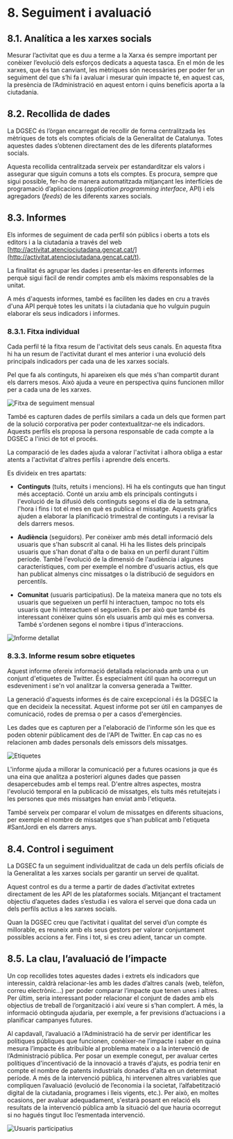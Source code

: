 # 8. Seguiment i avaluació

## 8.1. Analítica a les xarxes socials

Mesurar l’activitat que es duu a terme a la Xarxa és sempre important per conèixer l’evolució dels esforços dedicats a aquesta tasca. En el món de les xarxes, que és tan canviant, les mètriques són necessàries per poder fer un seguiment del que s’hi fa i avaluar i mesurar quin impacte té, en aquest cas, la presència de l’Administració en aquest entorn i quins beneficis aporta a la ciutadania.

## 8.2. Recollida de dades

La  DGSEC és l’òrgan encarregat de recollir de forma centralitzada les mètriques de tots els comptes oficials de la Generalitat de Catalunya. Totes aquestes dades s’obtenen directament des de les diferents plataformes socials.

Aquesta recollida centralitzada serveix per estandarditzar els valors i assegurar que siguin comuns a tots els comptes. Es procura, sempre que sigui possible, fer-ho de manera automatitzada mitjançant les interfícies de programació d’aplicacions (*application programming interface*, API) i els agregadors (*feeds*) de les diferents xarxes socials.

## 8.3. Informes

Els informes de seguiment de cada perfil són públics i oberts a tots els editors i a la ciutadania a través del web [http://activitat.atenciociutadana.gencat.cat/](http://activitat.atenciociutadana.gencat.cat/t).

La finalitat és agrupar les dades i presentar-les en diferents informes perquè sigui fàcil de rendir comptes amb els màxims responsables de la unitat.

A més d'aquests informes, també es faciliten les dades en cru a través d'una API perquè totes les unitats i la ciutadania que ho vulguin puguin elaborar els seus indicadors i informes.

### 8.3.1. Fitxa individual

Cada perfil té la fitxa resum de l'activitat dels seus canals. En aquesta fitxa hi ha un resum de l'activitat durant el mes anterior i una evolució dels principals indicadors per cada una de les xarxes socials.

Pel que fa als continguts, hi apareixen els que més s'han compartit durant els darrers mesos. Això ajuda a veure en perspectiva quins funcionen millor per a cada una de les xarxes.

![ Fitxa de seguiment mensual](/assets/img/8_1_fitxa_mensual.png)


També es capturen dades de perfils similars a cada un dels que formen part de la solució corporativa per poder contextualitzar-ne els indicadors. Aquests perfils els proposa la persona responsable de cada compte a la DGSEC a l'inici de tot el procés.

La comparació de les dades ajuda a valorar l'activitat i alhora obliga a estar atents a l'activitat d'altres perfils i aprendre dels encerts.

Es divideix en tres apartats:

- **Continguts** (tuits, retuits i mencions). Hi ha els continguts que han tingut més acceptació. Conté un arxiu amb els principals continguts i l'evolució de la difusió dels continguts segons el dia de la setmana, l'hora i fins i tot el mes en què es publica el missatge. Aquests gràfics ajuden a elaborar la planificació trimestral de continguts i a revisar la dels darrers mesos.

- **Audiència** (seguidors). Per conèixer amb més detall informació dels usuaris que s'han subscrit al canal. Hi ha les llistes dels principals usuaris que s'han donat d'alta o de baixa en un perfil durant l'últim període. També l'evolució de la dimensió de l'audiència i algunes característiques, com per exemple el nombre d'usuaris actius, els que han publicat almenys cinc missatges o la distribució de seguidors en percentils.

- **Comunitat** (usuaris participatius). De la mateixa manera que no tots els usuaris que segueixen un perfil hi interactuen, tampoc no tots els usuaris que hi interactuen el segueixen. És per això que també és interessant conèixer quins són els usuaris amb qui més es conversa. També s'ordenen segons el nombre i tipus d'interaccions.

![ Informe detallat](/assets/img/8_3_detallat.png)

### 8.3.3. Informe resum sobre etiquetes

Aquest informe ofereix informació detallada relacionada amb una o un conjunt d'etiquetes de Twitter. És especialment útil quan ha ocorregut un esdeveniment i se'n vol analitzar la conversa generada a Twitter.

La generació d'aquests informes és de caire excepcional i és la DGSEC la que en decideix la necessitat. Aquest informe pot ser útil en campanyes de comunicació, rodes de premsa o per a casos d'emergències.

Les dades que es capturen per a l'elaboració de l'informe són les que es poden obtenir públicament des de l'API de Twitter. En cap cas no es relacionen amb dades personals dels emissors dels missatges.

![ Etiquetes](/assets/img/8_4_etiquetes.png)

L'informe ajuda a millorar la comunicació per a futures ocasions ja que és una eina que analitza a posteriori algunes dades que passen desapercebudes amb el temps real. D'entre altres aspectes, mostra l'evolució temporal en la publicació de missatges, els tuits més retuitejats i les persones que més missatges han enviat amb l'etiqueta.

També serveix per comparar el volum de missatges en diferents situacions, per exemple el nombre de missatges que s'han publicat amb l'etiqueta #SantJordi en els darrers anys.

## 8.4. Control i seguiment

La DGSEC fa un seguiment individualitzat de cada un dels perfils oficials de la Generalitat a les xarxes socials per garantir un servei de qualitat.

Aquest control es du a terme a partir de dades d’activitat extretes directament de les API de les plataformes socials. Mitjançant el tractament objectiu d’aquetes dades s’estudia i es valora el servei que dona cada un dels perfils actius a les xarxes socials.

Quan la DGSEC creu que l’activitat i qualitat del servei d’un compte és millorable, es reuneix amb els seus gestors per valorar conjuntament possibles accions a fer. Fins i tot, si es creu adient, tancar un compte.

## 8.5. La clau, l’avaluació de l’impacte

Un cop recollides totes aquestes dades i extrets els indicadors que interessin, caldrà relacionar-les amb les dades d’altres canals (web, telèfon, correu electrònic...) per poder comparar l’impacte que tenen unes i altres. Per últim, seria interessant poder relacionar el conjunt de dades amb els objectius de treball de l’organització i així veure si s’han complert. A més, la informació obtinguda ajudaria, per exemple, a fer previsions d’actuacions i a planificar campanyes futures.

Al capdavall, l’avaluació a l’Administració ha de servir per identificar les polítiques públiques que funcionen, conèixer-ne l’impacte i saber en quina mesura l’impacte és atribuïble al problema mateix o a la intervenció de l’Administració pública. Per posar un exemple conegut, per avaluar certes polítiques d'incentivació de la innovació a través d'ajuts, es podria tenir en compte el nombre de patents industrials donades d'alta en un determinat període. A més de la intervenció pública, hi intervenen altres variables que compliquen l’avaluació (evolució de l’economia i la societat, l’alfabetització digital de la ciutadania, programes i lleis vigents, etc.). Per això, en moltes ocasions, per avaluar adequadament, s'estarà posant en relació els resultats de la intervenció pública amb la situació del que hauria ocorregut si no hagués tingut lloc l’esmentada intervenció.

![ Usuaris participatius](/assets/img/8_5_usuarisparticipatius.png)

